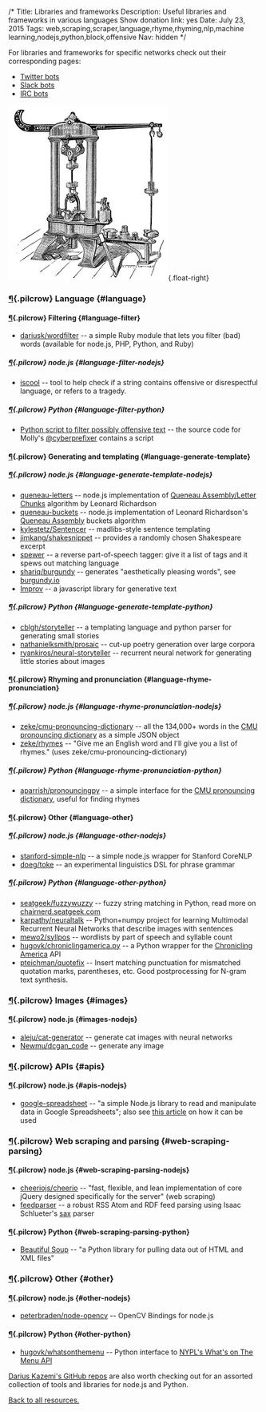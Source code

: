 /*
Title: Libraries and frameworks
Description: Useful libraries and frameworks in various languages
Show donation link: yes
Date: July 23, 2015
Tags: web,scraping,scraper,language,rhyme,rhyming,nlp,machine learning,nodejs,python,block,offensive
Nav: hidden
*/

For libraries and frameworks for specific networks check out their corresponding pages:

- [Twitter bots](/resources/twitterbots)
- [Slack bots](/resources/slackbots)
- [IRC bots](/resources/irc-bots)

![Another "machine"](/content/images/illustrations/riehle-testing-machine.jpg){.float-right}

### [¶](#language){.pilcrow} Language  {#language}

#### [¶](#language-filter){.pilcrow} Filtering {#language-filter}

- [dariusk/wordfilter](https://github.com/dariusk/wordfilter) -- a simple Ruby module that lets you filter (bad) words (available for node.js, PHP, Python, and Ruby)



##### [¶](#language-filter-nodejs){.pilcrow} node.js {#language-filter-nodejs}

- [iscool](https://www.npmjs.com/package/iscool) -- tool to help check if a string contains offensive or disrespectful language, or refers to a tragedy.



##### [¶](#language-filter-python){.pilcrow} Python {#language-filter-python}

- [Python script to filter possibly offensive text](https://github.com/molly/CyberPrefixer/blob/master/offensive.py) -- the source code for Molly's [@cyberprefixer](https://twitter.com/cyberprefixer) contains a script


#### [¶](#language-generate-template){.pilcrow} Generating and templating {#language-generate-template}

##### [¶](#language-generate-template-nodejs){.pilcrow} node.js {#language-generate-template-nodejs}


- [queneau-letters](https://www.npmjs.com/package/queneau-letters) -- node.js implementation of [Queneau Assembly/Letter Chunks](http://www.crummy.com/2011/08/18/0) algorithm by Leonard Richardson
- [queneau-buckets](https://www.npmjs.com/package/queneau-buckets) -- node.js implementation of Leonard Richardson's [Queneau Assembly](http://www.crummy.com/2011/08/18/0) buckets algorithm
- [kylestetz/Sentencer](https://github.com/kylestetz/Sentencer) -- madlibs-style sentence templating
- [jimkang/shakesnippet](https://github.com/jimkang/shakesnippet) -- provides a randomly chosen Shakespeare excerpt
- [spewer](https://www.npmjs.com/package/spewer) -- a reverse part-of-speech tagger: give it a list of tags and it spews out matching language
- [shariq/burgundy](https://github.com/shariq/burgundy) -- generates "aesthetically pleasing words", see [burgundy.io](http://burgundy.io/)
- [Improv](http://segue.pw/2016/01/27/improv.html) -- a javascript library for generative text

##### [¶](#language-generate-template-python){.pilcrow} Python {#language-generate-template-python}

- [cblgh/storyteller](https://github.com/cblgh/storyteller) -- a templating language and python parser for generating small stories
- [nathanielksmith/prosaic](https://github.com/nathanielksmith/prosaic) -- cut-up poetry generation over large corpora
- [ryankiros/neural-storyteller](https://github.com/ryankiros/neural-storyteller) -- recurrent neural network for generating little stories about images

#### [¶](#language-rhyme-pronunciation){.pilcrow} Rhyming and pronunciation {#language-rhyme-pronunciation}

##### [¶](#language-rhyme-pronunciation-nodejs){.pilcrow} node.js {#language-rhyme-pronunciation-nodejs}

- [zeke/cmu-pronouncing-dictionary](https://github.com/zeke/cmu-pronouncing-dictionary) -- all the 134,000+ words in the [CMU pronouncing dictionary](http://www.speech.cs.cmu.edu/cgi-bin/cmudict) as a simple JSON object
- [zeke/rhymes](https://github.com/zeke/rhymes) -- "Give me an English word and I'll give you a list of rhymes." (uses zeke/cmu-pronouncing-dictionary)

##### [¶](#language-rhyme-pronunciation-python){.pilcrow} Python {#language-rhyme-pronunciation-python}

- [aparrish/pronouncingpy](https://github.com/aparrish/pronouncingpy) -- a simple interface for the [CMU pronouncing dictionary](http://www.speech.cs.cmu.edu/cgi-bin/cmudict), useful for finding rhymes


#### [¶](#language-other){.pilcrow} Other {#language-other}

##### [¶](#language-other-nodejs){.pilcrow} node.js {#language-other-nodejs}

- [stanford-simple-nlp](https://www.npmjs.com/package/stanford-simple-nlp) -- a simple node.js wrapper for Stanford CoreNLP
- [doeg/toke](https://github.com/doeg/toke) -- an experimental linguistics DSL for phrase grammar


##### [¶](#language-other-python){.pilcrow} Python {#language-other-python}

- [seatgeek/fuzzywuzzy](https://github.com/seatgeek/fuzzywuzzy) -- fuzzy string matching in Python, read more on [chairnerd.seatgeek.com](http://chairnerd.seatgeek.com/fuzzywuzzy-fuzzy-string-matching-in-python/)
- [karpathy/neuraltalk](https://github.com/karpathy/neuraltalk) -- Python+numpy project for learning Multimodal Recurrent Neural Networks that describe images with sentences
- [mewo2/syllpos](https://github.com/mewo2/syllpos) -- wordlists by part of speech and syllable count
- [hugovk/chroniclingamerica.py](https://github.com/hugovk/chroniclingamerica.py) -- a Python wrapper for the [Chronicling America](http://chroniclingamerica.loc.gov/about/api/) API
- [pteichman/quotefix](https://github.com/pteichman/quotefix) -- Insert matching punctuation for mismatched quotation marks, parentheses, etc. Good postprocessing for N-gram text synthesis.






### [¶](#images){.pilcrow} Images {#images}

#### [¶](#images-nodejs){.pilcrow} node.js {#images-nodejs}

- [aleju/cat-generator](https://github.com/aleju/cat-generator) -- generate cat images with neural networks
- [Newmu/dcgan_code](https://github.com/Newmu/dcgan_code) -- generate any image



### [¶](#apis){.pilcrow} APIs {#apis}

#### [¶](#apis-nodejs){.pilcrow} node.js {#apis-nodejs}

- [google-spreadsheet](https://www.npmjs.com/package/google-spreadsheet) -- "a simple Node.js library to read and manipulate data in Google Spreadsheets"; also see [this article](http://feeltrain.com/blog/stay-woke/) on how it can be used



### [¶](#web-scraping-parsing){.pilcrow} Web scraping and parsing {#web-scraping-parsing}

#### [¶](#web-scraping-parsing-nodejs){.pilcrow} node.js {#web-scraping-parsing-nodejs}

- [cheeriojs/cheerio](https://github.com/cheeriojs/cheerio) -- "fast, flexible, and lean implementation of core jQuery designed specifically for the server" (web scraping)
- [feedparser](https://www.npmjs.com/package/feedparser) -- a robust RSS Atom and RDF feed parsing using Isaac Schlueter's [sax](https://github.com/isaacs/sax-js) parser


#### [¶](#web-scraping-parsing-python){.pilcrow} Python {#web-scraping-parsing-python}

- [Beautiful Soup](http://www.crummy.com/software/BeautifulSoup/bs4/doc/) -- "a Python library for pulling data out of HTML and XML files"



### [¶](#other){.pilcrow} Other {#other}

#### [¶](#other-nodejs){.pilcrow} node.js {#other-nodejs}

- [peterbraden/node-opencv](https://github.com/peterbraden/node-opencv) -- OpenCV Bindings for node.js

#### [¶](#other-python){.pilcrow} Python {#other-python}

- [hugovk/whatsonthemenu](https://github.com/hugovk/whatsonthemenu) -- Python interface to [NYPL's What's on The Menu API](https://github.com/NYPL/menus-api)


[Darius Kazemi's GitHub repos](https://github.com/dariusk?tab=repositories) are also worth checking out for an assorted collection of tools and libraries for node.js and Python.

[Back to all resources.](/resources)
